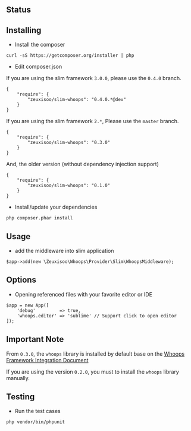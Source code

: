 ## Status


## Installing

- Install the composer

```
curl -sS https://getcomposer.org/installer | php
```

- Edit composer.json

If you are using the slim framework `3.0.0`, please use the `0.4.0` branch.

```
{
    "require": {
        "zeuxisoo/slim-whoops": "0.4.0.*@dev"
    }
}
```

If you are using the slim framework `2.*`, Please use the `master` branch.

```
{
    "require": {
        "zeuxisoo/slim-whoops": "0.3.0"
    }
}
```

And, the older version (without dependency injection support)

```
{
    "require": {
        "zeuxisoo/slim-whoops": "0.1.0"
    }
}
```

- Install/update your dependencies

```
php composer.phar install
```

## Usage

- add the middleware into slim application

```
$app->add(new \Zeuxisoo\Whoops\Provider\Slim\WhoopsMiddleware);
```

## Options

- Opening referenced files with your favorite editor or IDE

```
$app = new App([
    'debug'         => true,
    'whoops.editor' => 'sublime' // Support click to open editor
]);
```

## Important Note

From `0.3.0`, the `whoops` library is installed by default base on the [Whoops Framework Integration Document](https://github.com/filp/whoops/blob/master/docs/Framework%20Integration.md#contributing-an-integration-with-a-framework)

If you are using the version `0.2.0`, you must to install the `whoops` library manually.

## Testing

- Run the test cases

```
php vendor/bin/phpunit
```
